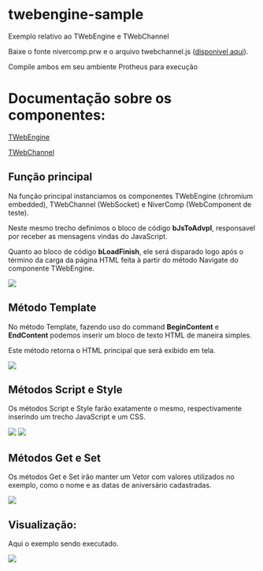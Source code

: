 # twebengine-sample
Exemplo relativo ao TWebEngine e TWebChannel

Baixe o fonte nivercomp.prw e o arquivo twebchannel.js ([disponivel aqui](https://github.com/totvs/twebchannel-js)).

Compile ambos em seu ambiente Protheus para execução

# Documentação sobre os componentes:

[TWebEngine](http://tdn.totvs.com/display/tec/twebengine)

[TWebChannel](http://tdn.totvs.com/display/tec/twebchannel)

## Função principal

Na função principal instanciamos os componentes TWebEngine (chromium embedded), TWebChannel (WebSocket) e NiverComp (WebComponent de teste).

Neste mesmo trecho definimos o bloco de código **bJsToAdvpl**, responsavel por receber as mensagens vindas do JavaScript.

Quanto ao bloco de código **bLoadFinish**, ele será disparado logo após o término da carga da página HTML feita à partir do método Navigate do componente TWebEngine.

![](https://raw.githubusercontent.com/totvs/twebengine-sample/master/images/mainfunction.png)

## Método Template

No método Template, fazendo uso do command **BeginContent** e **EndContent** podemos inserir um bloco de texto HTML de maneira simples.

Este método retorna o HTML principal que será exibido em tela.

![](https://raw.githubusercontent.com/totvs/twebengine-sample/master/images/template.png)

## Métodos Script e Style

Os métodos Script e Style farão exatamente o mesmo, respectivamente inserindo um trecho JavaScript e um CSS.

![](https://raw.githubusercontent.com/totvs/twebengine-sample/master/images/scripts.png)
![](https://raw.githubusercontent.com/totvs/twebengine-sample/master/images/style.png)

## Métodos Get e Set

Os métodos Get e Set irão manter um Vetor com valores utilizados no exemplo, como o nome e as datas de aniversário cadastradas.

![](https://raw.githubusercontent.com/totvs/twebengine-sample/master/images/getter_setter.png)

## Visualização:

Aqui o exemplo sendo executado.

![](https://raw.githubusercontent.com/totvs/twebengine-sample/master/images/screenshot_1.png)
